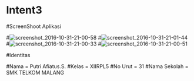 # Intent3
#ScreenShoot Aplikasi


#![screenshot_2016-10-31-21-00-58](https://cloud.githubusercontent.com/assets/22829111/19856881/03d82aa0-9fae-11e6-8522-59f901c0f58e.png)
#![screenshot_2016-10-31-21-01-44](https://cloud.githubusercontent.com/assets/22829111/19856882/03e86c26-9fae-11e6-93df-240fb0e09379.png)
#![screenshot_2016-10-31-21-00-33](https://cloud.githubusercontent.com/assets/22829111/19856883/040cc5da-9fae-11e6-872b-0f5a4dbde9dc.png)
#![screenshot_2016-10-31-21-00-51](https://cloud.githubusercontent.com/assets/22829111/19856884/0418f972-9fae-11e6-9fda-1ee8f7a56ef6.png)

#Identitas

#Nama  = Putri Afiatus.S.
#Kelas = XIIRPL5
#No Urut = 31
#Nama Sekolah = SMK TELKOM MALANG
